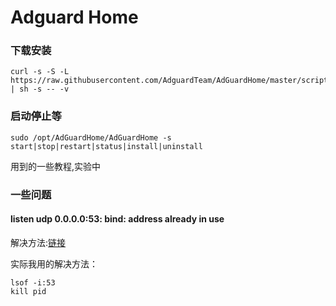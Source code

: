 # Adguard Home

### 下载安装

```text
curl -s -S -L https://raw.githubusercontent.com/AdguardTeam/AdGuardHome/master/scripts/install.sh | sh -s -- -v
```

### 启动停止等

```text
sudo /opt/AdGuardHome/AdGuardHome -s start|stop|restart|status|install|uninstall
```

用到的一些教程,实验中

### 一些问题

#### listen udp 0.0.0.0:53: bind: address already in use

解决方法:[链接](https://github.com/AdguardTeam/AdGuardHome/wiki/FAQ#bindinuse)

实际我用的解决方法：

```text
lsof -i:53
kill pid
```




